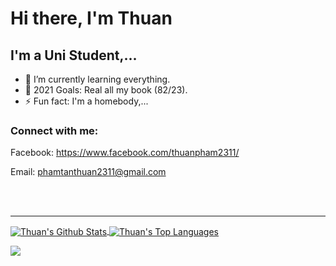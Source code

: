 <h1>
     Hi there, I'm Thuan
</h1>

## I'm a Uni Student,...

- 🌱 I’m currently learning everything.
- 🥅 2021 Goals: Real all my book (82/23).
- ⚡ Fun fact: I'm a homebody,...

### Connect with me:

Facebook: https://www.facebook.com/thuanpham2311/

Email: phamtanthuan2311@gmail.com

<br />
<br />

---

<a href="https://github.com/anuraghazra/github-readme-stats">
  <img align="center" alt="Thuan's Github Stats" src="https://github-readme-stats.vercel.app/api?username=thuanpham2311&theme=gruvbox&show_icons=true&hide_border=true" />
</a>

<a href="https://github.com/anuraghazra/github-readme-stats">
  <img align="center" alt="Thuan's Top Languages" src="https://github-readme-stats.vercel.app/api/top-langs/?username=thuanpham2311&theme=gruvbox&layout=compact&hide_border=true" />
</a>

![](https://komarev.com/ghpvc/?username=thuanpham2311&label=PROFILE+VIEWS)
